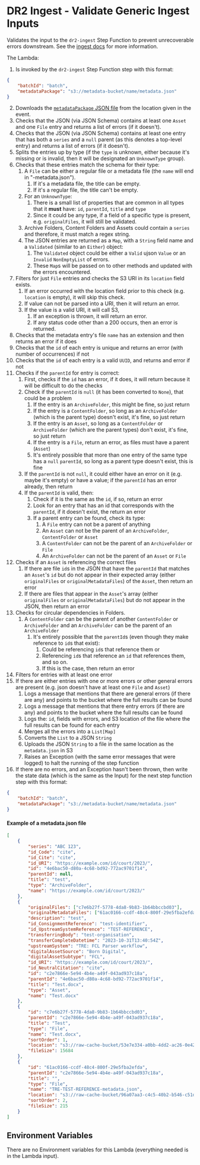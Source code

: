 # DR2 Ingest - Validate Generic Ingest Inputs

Validates the input to the `dr2-ingest` Step Function to prevent unrecoverable errors downstream. See the [ingest docs](/docs/ingest.md) for more information.

The Lambda:

1. Is invoked by the `dr2-ingest` Step Function step with this format:

```json
{
	"batchId": "batch",
	"metadataPackage": "s3://metadata-bucket/name/metadata.json"
}
```

2.  Downloads the [`metadataPackage` JSON file](#example-of-a-metadatajson-file) from the location given in the event.
3.  Checks that the JSON (via JSON Schema) contains at least one `Asset` and one `File` entry and returns a list of errors (if it doesn't).
4.  Checks that the JSON (via JSON Schema) contains at least one entry that has both a `series` and a `null` parent (as this denotes a top-level entry) and returns a list of errors (if it doesn't).
5.  Splits the entries up by type (if the `type` is unknown, either because it's missing or is invalid, then it will be designated an `UnknownType` group).
6.  Checks that these entries match the schema for their type:
    1.  A `File` can be either a regular file or a metadata file (the `name` will end in "-metadata.json").
        1. If it's a metadata file, the title can be empty.
        2. If it's a regular file, the title can't be empty.
    2.  For an `UnknownType`:
        1. There is a small list of properties that are common in all types that it **must** have: `id`, `parentId`,
           `title` and `type`
        2. Since it could be any type, if a field of a specific type is present, e.g. `originalFiles`, it will still be validated.
    3.  Archive Folders, Content Folders and Assets could contain a `series` and therefore, it must match a regex string.
    4.  The JSON entries are returned as a `Map`, with a `String` field name and a `Validated` (similar to an `Either`) object:
        1. The `Validated` object could be either a `Valid` ujson `Value` or an `Invalid` `NonEmptyList` of errors.
        2. These `Map`s will be passed on to other methods and updated with the errors encountered.
7.  Filters for just `File` entries and checks the S3 URI in its `location` field exists.
    1.  If an error occurred with the location field prior to this check (e.g. `location` is empty), it will skip this check.
    2.  If value can not be parsed into a URI, then it will return an error.
    3.  If the value is a valid URI, it will call S3,
        1. If an exception is thrown, it will return an error.
        2. If any status code other than a 200 occurs, then an error is returned.
8.  Checks that the metadata entry's file `name` has an extension and then returns an error if it does
9.  Checks that the `id` of each entry is unique and returns an error (with number of occurrences) if not
10. Checks that the `id` of each entry is a valid `UUID`, and returns and error if not
11. Checks if the `parentId` for entry is correct:
    1. First, checks if the `id` has an error, if it does, it will return because it will be difficult to do the checks
    2. Check if the `parentId` is `null` (it has been converted to `None`), that could be a problem
       1. If the entry is an `ArchiveFolder`, this might be fine, so just return
       2. If the entry is a `ContentFolder`, so long as an `ArchiveFolder` (which is the parent type) doesn't exist, it's fine, so just return
       3. If the entry is an `Asset`, so long as a `ContentFolder` or `ArchiveFolder` (which are the parent types) don't exist, it's fine, so just return
       4. If the entry is a `File`, return an error, as files must have a parent (`Asset`)
       5. It's entirely possible that more than one entry of the same type has a `null` `parentId`, so long as a parent type doesn't exist, this is fine
    3. If the `parentId` is not `null`, it could either have an error on it (e.g. maybe it's empty) or have a value; if the `parentId` has an error already, then return
    4. If the `parentId` is valid, then:
       1. Check if it is the same as the `id`, if so, return an error
       2. Look for an entry that has an id that corresponds with the `parentId`, if it doesn't exist, the return an error
       3. If a parent entry can be found, check its type:
          1. A `File` entry can not be a parent of anything
          2. An `Asset` can not be the parent of an `ArchiveFolder`, `ContentFolder` or `Asset`
          3. A `ContentFolder` can not be the parent of an `ArchiveFolder` or `File`
          4. An `ArchiveFolder` can not be the parent of an `Asset` or `File`
12. Checks if an `Asset` is referencing the correct files
    1. If there are file `id`s in the JSON that have the `parentId` that matches an `Asset`'s `id` but do not appear in their expected array (either `originalFiles` or `originalMetadataFiles`) of the `Asset`, then return an error
    2. If there are files that appear in the `Asset`'s array (either `originalFiles` or `originalMetadataFiles`) but do not appear in the JSON, then return an error
13. Checks for circular dependencies in Folders.
    1. A `ContentFolder` can be the parent of another `ContentFolder` or `ArchiveFolder` and an `ArchiveFolder` can be the parent of an `ArchiveFolder`
       1. It's entirely possible that the `parentId`s (even though they make reference to `id`s that exist):
          1. Could be referencing `id`s that reference them or
          2. Referencing `id`s that reference an `id` that references them, and so on.
          3. If this is the case, then return an error
14. Filters for entries with at least one error
15. If there are either entries with one or more errors or other general errors are present (e.g. json doesn't have at least one `File` and `Asset`)
    1. Logs a message that mentions that there are general errors (if there are any) and points to the bucket where the full results can be found
    2. Logs a message that mentions that there entry errors (if there are any) and points to the bucket where the full results can be found
    3. Logs the: `id`, fields with errors, and S3 location of the file where the full results can be found for each entry
    4. Merges all the errors into a `List[Map]`
    5. Converts the `List` to a JSON `String`
    6. Uploads the JSON `String` to a file in the same location as the `metadata.json` in S3
    7. Raises an Exception (with the same error messages that were logged) to halt the running of the step function
16. If there are no errors, and an Exception hasn't been thrown, then write the state data (which is the same as the Input) for the next step function step with this format:

```json
{
	"batchId": "batch",
	"metadataPackage": "s3://metadata-bucket/name/metadata.json"
}
```

#### Example of a metadata.json file

```json
[
	{
		"series": "ABC 123",
		"id_Code": "cite",
		"id_Cite": "cite",
		"id_URI": "https://example.com/id/court/2023/",
		"id": "4e6bac50-d80a-4c68-bd92-772ac9701f14",
		"parentId": null,
		"title": "test",
		"type": "ArchiveFolder",
		"name": "https://example.com/id/court/2023/"
	},
	{
		"originalFiles": ["c7e6b27f-5778-4da8-9b83-1b64bbccbd03"],
		"originalMetadataFiles": ["61ac0166-ccdf-48c4-800f-29e5fba2efda"],
		"description": "test",
		"id_ConsignmentReference": "test-identifier",
		"id_UpstreamSystemReference": "TEST-REFERENCE",
		"transferringBody": "test-organisation",
		"transferCompleteDatetime": "2023-10-31T13:40:54Z",
		"upstreamSystem": "TRE: FCL Parser workflow",
		"digitalAssetSource": "Born Digital",
		"digitalAssetSubtype": "FCL",
		"id_URI": "https://example.com/id/court/2023/",
		"id_NeutralCitation": "cite",
		"id": "c2e7866e-5e94-4b4e-a49f-043ad937c18a",
		"parentId": "4e6bac50-d80a-4c68-bd92-772ac9701f14",
		"title": "Test.docx",
		"type": "Asset",
		"name": "Test.docx"
	},
	{
		"id": "c7e6b27f-5778-4da8-9b83-1b64bbccbd03",
		"parentId": "c2e7866e-5e94-4b4e-a49f-043ad937c18a",
		"title": "Test",
		"type": "File",
		"name": "Test.docx",
		"sortOrder": 1,
		"location": "s3://raw-cache-bucket/53e7e334-a0bb-4dd2-ac26-0e428db56982",
		"fileSize": 15684
	},
	{
		"id": "61ac0166-ccdf-48c4-800f-29e5fba2efda",
		"parentId": "c2e7866e-5e94-4b4e-a49f-043ad937c18a",
		"title": "",
		"type": "File",
		"name": "TRE-TEST-REFERENCE-metadata.json",
		"location": "s3://raw-cache-bucket/96a07aa3-c4c5-40b2-b546-c51d2f24dce3",
		"sortOrder": 2,
		"fileSize": 215
	}
]
```

## Environment Variables

There are no Environment variables for this Lambda (everything needed is in the Lambda input).
